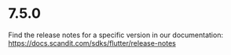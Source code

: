 
# 7.5.0

Find the release notes for a specific version in our documentation: https://docs.scandit.com/sdks/flutter/release-notes
